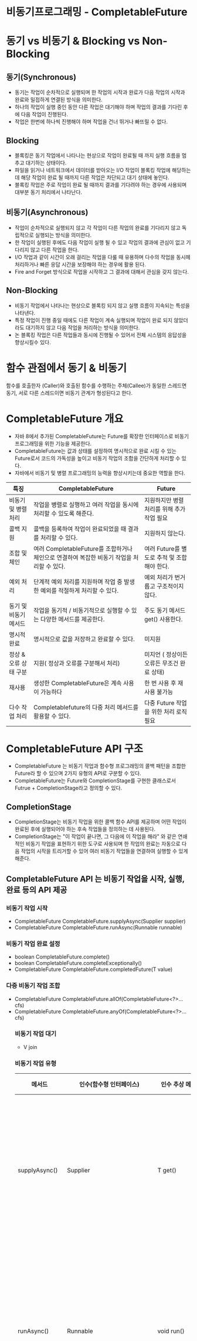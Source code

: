# 비동기프로그래밍 - CompletableFuture

#  동기 vs 비동기 & Blocking vs Non-Blocking
## 동기(Synchronous)
- 동기는 작업이 순차적으로 실행되며 한 작업의 시작과 완료가 다음 작업의 시작과 완료와 밀접하게 연결된 방식을 의미한다.  
- 하나의 작업이 실행 중인 동안 다른 작업은 대기해야 하며 작업의 결과를 기다린 후에 다음 작업이 진행된다.
- 작업은 한번에 하나씩 진행해야 하며 작업을 건너 뛰거나 빠뜨릴 수 없다.

## Blocking
- 블록킹은 동기 작업에서 나타나는 현상으로 작업이 완료될 때 까지 실행 흐름을 멈추고 대기하는 상태이다.
- 파일을 읽거나 네트워크에서 데이터를 받아오는 I/O 작업이 블록킹 작업에 해당하는데 해당 작업이 완료 될 때까지 다른 작업은 차단되고 대기 상태에 놓인다.
- 블록킹 작업은 주로 작업이 완료 될 때까지 결과를 기다려야 하는 경우에 사용되며 대부분 동기 처리에서 나타난다.


## 비동기(Asynchronous)
- 작업이 순차적으로 실행되지 않고 각 작업이 다른 작업의 완료를 기다리지 않고 독립적으로 실행되는 방식을 의미한다.
- 한 작업이 실행된 후에도 다음 작업이 실행 될 수 있고 작업의 결과에 관심이 없고 기다리지 않고 다른 작업을 한다.
- I/O 작업과 같이 시간이 오래 걸리는 작업을 다룰 때 유용하며 다수의 작업을 동시헤 처리하거나 빠른 응답 시간을 보장해야 하는 경우에 활용 된다.
- Fire and Forget 방식으로 작업을 시작하고 그 결과에 대해서 관심을 갖지 않는다.

## Non-Blocking
- 비동기 작업에서 나타나는 현상으로 블록킹 되지 않고 실행 흐름이 지속되는 특성을 나타낸다.
- 특정 작업이 진행 중일 때에도 다른 작업이 계속 실행되며 작업이 완료 되지 않았더라도 대기하지 않고 다음 작업을 처리하는 방식을 의미한다.
- 논 블록킹 작업은 다른 작업들과 동시에 진행될 수 있어서 전체 시스템의 응답성을 향상시킬수 있다.

# 함수 관점에서 동기 & 비동기

함수를 호출한자 (Caller)와 호출된 함수를 수행하는 주체(Callee)가 동일한 스레드면 동기, 서로 다른 스레드이면 비동기 관계가 형성된다고 한다.  


# CompletableFuture 개요
- 자바 8에서 추가된 CompletableFuture는 Future를 확장한 인터페이스로 비동기 프로그래밍을 위한 기능을 제공한다.
- CompletableFuture는 값과 상태를 설정하여 명시적으로 완료 시킬 수 있는 Future로서 코드의 가독성을 높이고 비동기 작업의 조합을 간단하게 처리할 수 있다.
- 자바에서 비동기 및 병렬 프로그래밍의 능력을 향상시키는데 중요한 역할을 한다.

| 특징 | CompletableFuture | Future                  |
|----|---|-------------------------|
| 비동기 및 병렬 처리 | 작업을 병렬로 실행하고 여러 작업을 동시에 처리할 수 있도록 해준다. | 지원하지만 병렬처리를 위해 추가 작업 필요 |
| 콜백 지원 | 콜백을 등록하여 작업이 완료되었을 때 결과를 처리할 수 있다. | 지원하지 않는다.               |
| 조합 및 체인 | 여러 CompletableFuture를 조합하거나 체인으로 연결하여 복잡한 비동기 작업을 처리할 수 있다.| 여러 Future를 별도로 추적 및 조합해야 한다.|
| 예외 처리 | 단계적 예외 처리를 지원하며 작업 중 발생한 예외를 적절하게 처리할 수 있다. | 예외 처리가 번거롭고 구조적이지 않다. | 
| 동기 및 비동기 메서드 | 작업을 동기적 / 비동기적으로 실행할 수 있는 다양한 메서드를 제공한다. | 주도 동기 메서드 get() 사용한다.|
| 명시적 완료 | 명시적으로 값을 저장하고 완료할 수 있다. | 미지원|
| 정상 & 오류 상태 구분 | 지원( 정상과 오류를 구분해서 처리) | 미지언 ( 정상이든 오류든 무조건 완료 상태) |
| 재사용 | 생성한 CompletableFuture은 계속 사용이 가능하다 | 한 번 사용 후 재 사용 불가능 |
| 다수 작업 처리 | Completablefuture의 다중 처리 메서드를 활용할 수 있다. |  다중 Future 작업을 위한 처리 로직 필요|

# CompletableFuture API 구조
- CompletableFuture 는 비동기 작업과 함수형 프로그래밍의 콜백 패턴을 조합한 Future라 할 수 있으며 2가지 유형의 API로 구분할 수 있다.
- CompletableFuture는 Future와 CompletionStage를 구현한 클래스로서 Futrue + CompletionStage라고 정의할 수 있다.

## CompletionStage
- CompletionStage는 비동기 작업을 위한 콜백 함수 API를 제공하며 어떤 작업이 완료된 후에 실행되어야 하는 후속 작업들을 정의하는 데 사용된다.
- CompletionStage는 "이 작업이 끝나면, 그 다음에 이 작업을 해라" 와 같은 연쇄적인 비동기 작업을 표현하기 위한 도구로 사용되며 한 작업의 완료는 자동으로 다음 작업의 시작을 트리거할 수 있어 여러 비동기 작업들을 연결하여 실행할 수 있게 해준다. 


## CompletableFuture API 는 비동기 작업을 시작, 실행, 완료 등의 API 제공
### 비동기 작업 시작
- CompletableFuture<T> CompletableFuture.supplyAsync(Supplier<T> supplier)
- CompletableFuture<Void> CompletableFuture.runAsync(Runnable runnable)

### 비동기 작업 완료 설정
- boolean CompletableFuture.complete()
- boolean CompletableFuture.completeExceptionally()
- CompletableFuture<T> CompletableFuture.completedFuture(T value)

### 다중 비동기 작업 조합
- CompletableFuture<Object> CompletableFuture.allOf(CompletableFuture<?>... cfs)
- CompletableFuture<Object> CompletableFuture.anyOf(CompletableFuture<?>... cfs)

### 비동기 작업 대기
- V join 

### 비동기 작업 유형
| 메서드           | 인수(함수형 인터페이스) | 인수 추상 메서드| 개념                            |
|---------------|---|-------------------------|-------------------------------|
| supplyAsync() | Supplier<T> | T get() | 결과를 반환하는 비동기 작업을 수행한다.        |
| runAsync()    | Runnable | void run() | 결과를 반환하지 않는 비동기 작업을 수행한다.     |
| thenApply()   | Function<T,R> | R apply(T t) | 이전의 작업의 결과를 가공하고 새로운 작업 수행한다. |
| thenAccept()  | Consumer<T> | void accept(T t) | 이전 작업의 결과를 소비하고 새로운 작업을 수행한다. |
| thenRun()     | Runnable | void run() | 이전 작업의 결과를 사용하지 않고 새로운 작업을 수행한다. |
| thenCombine() | BiFunction<T,U,R> | R apply(T t, U u) | 두 작업의 결과를 조합하여 새로운 작업을 수행한다. |
| thenCompose() | Function<T,CompletionStage<U>> | CompletionStage<U> apply(T t) | 이전 작업의 결과를 가지고 새로운 작업을 수행한다. |
| allOf()       | CompletableFuture<?>... |  | 모든 작업이 완료되면 새로운 작업을 수행한다. |
| anyOf()       | CompletableFuture<?>... |  | 하나의 작업이라도 완료되면 새로운 작업을 수행한다. |

# 비동기 작업 시작 
- CompletableFuture는 비동기 작업을 생성하고 실행하는 시작 메서드로 supplyAsync()와 runAsync() 를 제공한다.
- CompletableFuture는 비동기 작업을 실행하기 위해 내부적으로 ForkJoinPool.commonPool()의 스레드 풀을 사용하며 선택적으로 ThreadPoolExecutor를 사용할 수 있다.

## supplyAsync(Supplier s)
- 개념 : 정적 메서드로서 비동기 작업을 시작하고 작업 수행 후 결과를 반환한다.
- 인수 값 : Supplier<T> 함수를 인수로 받아 작업 결과를 반환한다.
- 반환 값 : 새로운 CompletableFuture<T> 객체를 반환하며 CompletableFuture에 비동기 작업의 결과를 저장한다.
- 실행 객체 : AsyncSupply

```java
CompletableFuture<T> future = CompletableFuture.supplyAsync(() -> {
    return T;
});
```
비동기 작업을 시작하고 작업 수행 후 결과 T를 반환 한다.

### supplyAsync() 흐름
1. CompletableFuture의 supplyAsync(Supplier s) 메서드를 호출한다.
2. 내부적으로 AsyncSupply 객체를 생성한다. 이 객체가 비동기 작업을 수행한다.
3. 이 AsyncSupply 객체는 Supplier는 값을 만들어 반환하고 CompletableFuture는 값을 저장되는 객체이다. 
4. ForkJoinPool에서 ForkJoinWorkerThread -> WorkQueue, 큐로부터 작업을 꺼낸다.
5. 이때 AsyncSupply 객체가 WorkQueue에 들어가고 작업을 수행한다.
6. run() -> AsyncSupply -> Supplier.get() -> completableValue(data) -> CompletableFuture#1에 저장

AsyncSupply 에서 수행한 작업 결과는 CompletableFuture.supplyAsync()에서 생성된 CompletableFuture #1에 저장된다.

## runAsync(Runnable r)
- 개념 : 정적 메서드로서 비동기 작업을 시작하고 작업 수행 후 완료한다.
- 인수 값 : Runnable 객체를 인수로 받아 작업을 실행한다.
- 반환 값 : 새로운 CompletableFuture<T> 객체를 반환하고 작업 결과를 저장하지 않는다.
- 실행 객체 : AsyncRun

```java
    CompletableFuture<Void> future = CompletableFuture.runAsync(() -> {
        // 작업 수행
    });
```
비동기 작업을 시작하고 작업을 수행한다.

### runAsync() 흐름
supplyAsync()와 동일하게 CompletableFuture의 runAsync(Runnable r) 메서드를 호출하고 내부적으로 AsyncRun 객체를 생성한다.  
결과를 반환할때 Null을 의미하는 AltResult 객체를 저장한다.  
runAsync() 는 보통 실행 로그를 남기거나 독립적인 백그라운드 작업 또는 다음 작업에서 결과를 기다리지 않고 다른 작업을 수행해야 할 경우 사용할 수 있다.  

CompletableFuture을 통한 비동기 작업은 무조건 supplyAsync(), runAsync()로 시작해야 하며 다른 메서드로 시작할 수 없다.  

# 비동기 예외처리
- CompletableFuture는 예외 처리를 위한 handle(), exceptionally(), whenComplete() 메서드를 제공한다.

## exceptionally[Async](Function<Throwable, T> f)
- 개념
  - 작업이 예외로 완료된 경우 해당 예외를 처리하고 새로운 결과나 대체 예외를 반환할 수 있다.
  - 작업이 예외로 완료된 경우에만 실행되고 정상적으로 완료된 경우 이 함수는 실행되지 않는다.
- 인수 값 
  - Function<Throwable, T> 함수를 인수로 받는다.
- 반환 값
  - CompletableFuture<T> 객체를 반환하며 예외 처리 결과를 저장한다.

```java
CompletableFuture<Integer> future = 
    CompletableFuture.supplyAsync(() -> 3 / 0) // 예외 발생
            .exceptionally(e -> {
                System.out.println(e.getMessage()); 
                return 0; // 대체 결과 반환
    });
```

## handle[Async](BiFunction<T, Throwable, U> f)
- 개념
  - 작업이 완료되거나 예외로 완료된 경우에 실행되며 결과나 예외를 처리할 수 있다.
  - 정상적으로 완료된 경우와 예외로 완료된 경우 모두 실행된다.
- 인수 값
  - BiFunction<T, Throwable, U> 함수를 인수로 받는다.
  - 첫번째 인수는 비동기 작업이 성공적으로 완료된 경우 결과를 나타낸다.
  - 두번째 인수는 비동기 작업이 예외로 완료된 경우 해당 예외를 나타낸다.
- 반환 값
  - CompletableFuture<U> 객체를 반환하며 결과를 저장한다.

```java
CompletableFuture<Integer> future = 
    CompletableFuture.supplyAsync(() -> 3 / 0) // 예외 발생
            .handle((result, e) -> {
                if (e != null) {
                    System.out.println(e.getMessage());
                    return 0; // 대체 결과 반환
                }
                return result;
            });
```

## whenComplete[Async](BiConsumer<T, Throwable> action)
- 개념
  - 작업이 완료되거나 예외로 완료된 경우에 실행되며 결과나 예외를 소비할 수 있다.
  - 정상적으로 완료된 경우와 예외로 완료된 경우 모두 실행된다.
- 인수 값
  - BiConsumer<T, Throwable> 함수를 인수로 받는다.
  - 첫번째 인수는 비동기 작업이 성공적으로 완료된 경우 결과를 나타낸다.
  - 두번째 인수는 비동기 작업이 예외로 완료된 경우 해당 예외를 나타낸다.
  - 반환 값이 없다.

```java
CompletableFuture<Integer> future = 
    CompletableFuture.supplyAsync(() -> 3 / 0) // 예외 발생
            .whenComplete((result, e) -> {
                if (e != null) {
                    System.out.println(e.getMessage());
                }
            });
```

































